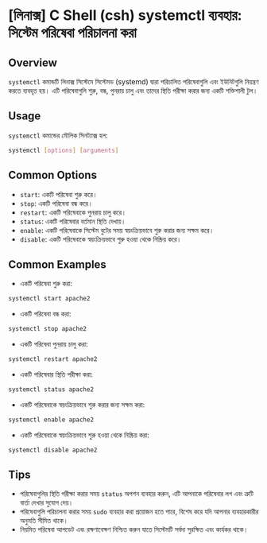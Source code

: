 # [লিনাক্স] C Shell (csh) systemctl ব্যবহার: সিস্টেম পরিষেবা পরিচালনা করা

## Overview
`systemctl` কমান্ডটি লিনাক্স সিস্টেমে সিস্টেমড (systemd) দ্বারা পরিচালিত পরিষেবাগুলি এবং ইউনিটগুলি নিয়ন্ত্রণ করতে ব্যবহৃত হয়। এটি পরিষেবাগুলি শুরু, বন্ধ, পুনরায় চালু এবং তাদের স্থিতি পরীক্ষা করার জন্য একটি শক্তিশালী টুল।

## Usage
`systemctl` কমান্ডের মৌলিক সিনট্যাক্স হল:

```bash
systemctl [options] [arguments]
```

## Common Options
- `start`: একটি পরিষেবা শুরু করে।
- `stop`: একটি পরিষেবা বন্ধ করে।
- `restart`: একটি পরিষেবাকে পুনরায় চালু করে।
- `status`: একটি পরিষেবার বর্তমান স্থিতি দেখায়।
- `enable`: একটি পরিষেবাকে সিস্টেম বুটের সময় স্বয়ংক্রিয়ভাবে শুরু করার জন্য সক্ষম করে।
- `disable`: একটি পরিষেবাকে স্বয়ংক্রিয়ভাবে শুরু হওয়া থেকে নিষ্ক্রিয় করে।

## Common Examples
- একটি পরিষেবা শুরু করা:

```bash
systemctl start apache2
```

- একটি পরিষেবা বন্ধ করা:

```bash
systemctl stop apache2
```

- একটি পরিষেবা পুনরায় চালু করা:

```bash
systemctl restart apache2
```

- একটি পরিষেবার স্থিতি পরীক্ষা করা:

```bash
systemctl status apache2
```

- একটি পরিষেবাকে স্বয়ংক্রিয়ভাবে শুরু করার জন্য সক্ষম করা:

```bash
systemctl enable apache2
```

- একটি পরিষেবাকে স্বয়ংক্রিয়ভাবে শুরু হওয়া থেকে নিষ্ক্রিয় করা:

```bash
systemctl disable apache2
```

## Tips
- পরিষেবাগুলির স্থিতি পরীক্ষা করার সময় `status` অপশন ব্যবহার করুন, এটি আপনাকে পরিষেবার লগ এবং ত্রুটি বার্তা দেখার সুযোগ দেয়।
- পরিষেবাগুলি পরিচালনা করার সময় `sudo` ব্যবহার করা প্রয়োজন হতে পারে, বিশেষ করে যদি আপনার ব্যবহারকারীর অনুমতি সীমিত থাকে।
- নিয়মিত পরিষেবা আপডেট এবং রক্ষণাবেক্ষণ নিশ্চিত করুন যাতে সিস্টেমটি সর্বদা সুরক্ষিত এবং কার্যকর থাকে।
